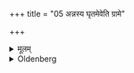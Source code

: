 +++
title = "05 अन्नस्य घृतमेवेति ग्रामे"

+++

<details><summary>मूलम्</summary>

अन्नस्य घृतमेवेति ग्रामे तृतीयाम् ५
</details>

<details><summary>Oldenberg</summary>

5. A third (oblation) in the village with (the formula), 'The food's essence is ghee' (ibid. 15).
</details>
